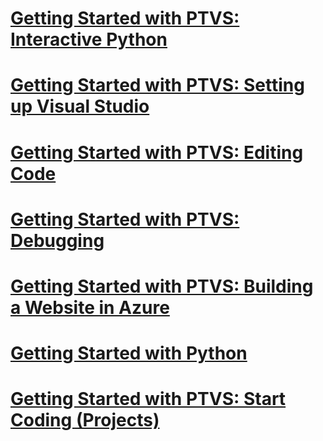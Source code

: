 # [Getting Started with PTVS: Interactive Python](getting-started-with-ptvs--interactive-python.md)
# [Getting Started with PTVS: Setting up Visual Studio](getting-started-with-ptvs--setting-up-visual-studio.md)
# [Getting Started with PTVS: Editing Code](getting-started-with-ptvs--editing-code.md)
# [Getting Started with PTVS: Debugging](getting-started-with-ptvs--debugging.md)
# [Getting Started with PTVS: Building a Website in Azure](getting-started-with-ptvs--building-a-website-in-azure.md)
# [Getting Started with Python](getting-started-with-python.md)
# [Getting Started with PTVS: Start Coding (Projects)](getting-started-with-ptvs--start-coding--projects-.md)
